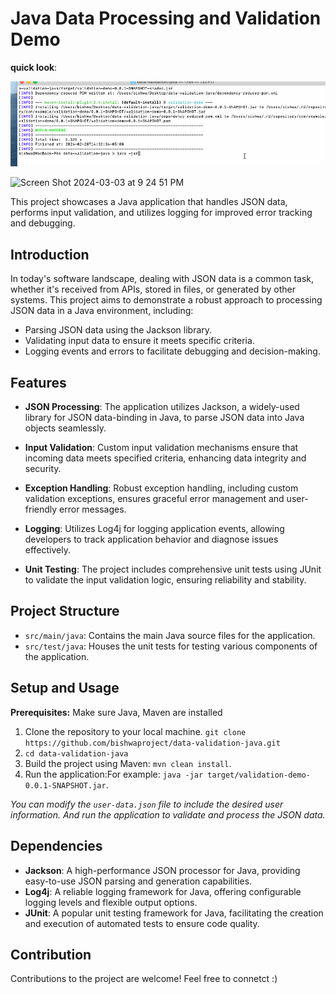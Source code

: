 # Java Data Processing and Validation Demo
**quick look**:


![Alt Text](./datavalidationdemo.gif)

![Screen Shot 2024-03-03 at 9 24 51 PM](https://github.com/bishwaproject/data-validation-java/assets/122746091/d4d41088-d5c1-45c2-909e-16b56708fb09)


This project showcases a Java application that handles JSON data, performs input validation, and utilizes logging for improved error tracking and debugging.

## Introduction

In today's software landscape, dealing with JSON data is a common task, whether it's received from APIs, stored in files, or generated by other systems. This project aims to demonstrate a robust approach to processing JSON data in a Java environment, including:

- Parsing JSON data using the Jackson library.
- Validating input data to ensure it meets specific criteria.
- Logging events and errors to facilitate debugging and decision-making.

## Features

- **JSON Processing**: The application utilizes Jackson, a widely-used library for JSON data-binding in Java, to parse JSON data into Java objects seamlessly.

- **Input Validation**: Custom input validation mechanisms ensure that incoming data meets specified criteria, enhancing data integrity and security.

- **Exception Handling**: Robust exception handling, including custom validation exceptions, ensures graceful error management and user-friendly error messages.

- **Logging**: Utilizes Log4j for logging application events, allowing developers to track application behavior and diagnose issues effectively.

- **Unit Testing**: The project includes comprehensive unit tests using JUnit to validate the input validation logic, ensuring reliability and stability.

## Project Structure

- `src/main/java`: Contains the main Java source files for the application.
- `src/test/java`: Houses the unit tests for testing various components of the application.

## Setup and Usage
**Prerequisites:** Make sure Java, Maven are installed

1. Clone the repository to your local machine. `git clone https://github.com/bishwaproject/data-validation-java.git`
2. `cd data-validation-java`
3. Build the project using Maven: `mvn clean install`.
4. Run the application:For example: `java -jar target/validation-demo-0.0.1-SNAPSHOT.jar`.

*You can modify the `user-data.json` file to include the desired user information.
And run the application to validate and process the JSON data.*

## Dependencies

- **Jackson**: A high-performance JSON processor for Java, providing easy-to-use JSON parsing and generation capabilities.
- **Log4j**: A reliable logging framework for Java, offering configurable logging levels and flexible output options.
- **JUnit**: A popular unit testing framework for Java, facilitating the creation and execution of automated tests to ensure code quality.

## Contribution

Contributions to the project are welcome! Feel free to connetct :)

